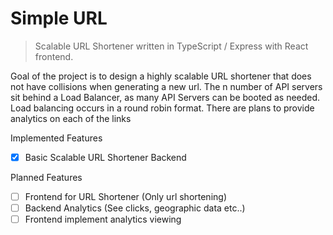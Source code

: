 # Simple URL

> Scalable URL Shortener written in TypeScript / Express with React frontend.

Goal of the project is to design a highly scalable URL shortener that does not have collisions when generating a new url. The n number of API servers sit behind a Load Balancer, as many API Servers can be booted as needed. Load balancing occurs in a round robin format. There are plans to provide analytics on each of the links

Implemented Features

- [x] Basic Scalable URL Shortener Backend

Planned Features

- [ ] Frontend for URL Shortener (Only url shortening)
- [ ] Backend Analytics (See clicks, geographic data etc..)
- [ ] Frontend implement analytics viewing
